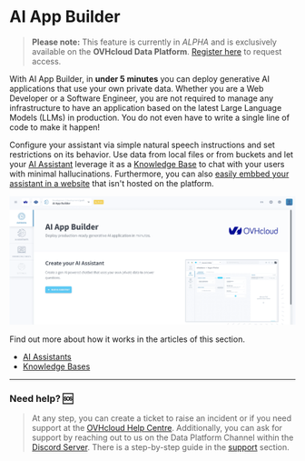 # AI App Builder

>**Please note:** This feature is currently in *ALPHA* and is exclusively available on the **OVHcloud Data Platform**. [Register here](https://labs.ovhcloud.com/en/ai-app-builder/) to request access.

With AI App Builder, in **under 5 minutes** you can deploy generative AI applications that use your own private data. Whether you are a Web Developer or a Software Engineer, you are not required to manage any infrastructure to have an application based on the latest Large Language Models (LLMs) in production. You do not even have to write a single line of code to make it happen!

Configure your assistant via simple natural speech instructions and set restrictions on its behavior. Use data from local files or from buckets and let your [AI Assistant](/en/product/assistant/index.md) leverage it as a [Knowledge Base](/en/product/ai-app-builder/knowledge-base/index.md) to chat with your users with minimal hallucinations. Furthermore, you can also [easily embbed your assistant in a website](/en/product/ai-app-builder/assistant/expose-assistant?embedded-iframe-code-snippet) that isn't hosted on the platform. 

![overview-page](picts/overview.png)

Find out more about how it works in the articles of this section.

- [AI Assistants](en/product/ai-app-builder/assistant/index.md)
- [Knowledge Bases](en/product/ai-app-builder/knowledge-base/index.md)


---
###  Need help? 🆘

> At any step, you can create a ticket to raise an incident or if you need support at the [OVHcloud Help Centre](https://help.ovhcloud.com/csm/fr-home?id=csm_index). Additionally, you can ask for support by reaching out to us on the Data Platform Channel within the [Discord Server](https://discord.com/channels/850031577277792286/1163465539981672559). There is a step-by-step guide in the [support](/en/support/index.md) section.